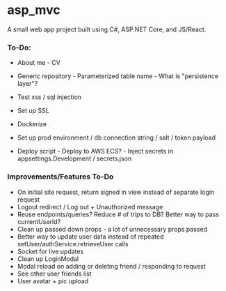 # asp_mvc

A small web app project built using C#, ASP.NET Core, and JS/React.

### **To-Do**:
* About me - CV
* Generic repository - Parameterized table name - What is "persistence layer"?

* Test xss / sql injection
* Set up SSL
* Dockerize
* Set up prod environment / db connection string / salt / token payload
* Deploy script - Deploy to AWS ECS? - Inject secrets in appsettings.Development / secrets.json

### **Improvements/Features To-Do**
* On initial site request, return signed in view instead of separate login request
* Logout redirect / Log out + Unauthorized message
* Reuse endpoints/queries? Reduce # of trips to DB? Better way to pass currentUserId?
* Clean up passed down props - a lot of unnecessary props passed
* Better way to update user data instead of repeated setUser/authService.retrieveUser calls
* Socket for live updates
* Clean up LoginModal
* Modal reload on adding or deleting friend / responding to request
* See other user friends list
* User avatar + pic upload